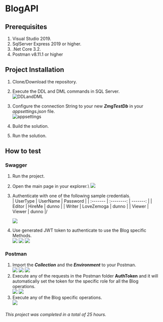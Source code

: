 # BlogAPI

## Prerequisites
1. Visual Studio 2019.
2. SqlServer Express 2019 or higher.
3. .Net Core 3.2.
4. Postman v8.11.1 or higher

## Project Installation
1. Clone/Download the repository.
2. Execute the DDL and DML commands in SQL Server.\
   ![DDLandDML](https://i.imgur.com/aipEVxE.png)

3. Configure the connection String to your new <em>**ZmgTestDb**</em> in your <em>appsettings.json</em> file.\
   ![appsettings](https://i.imgur.com/U6NK7Jz.png)
4. Build the solution.
5. Run the solution.

## How to test
### Swagger
1. Run the project.
2. Open the main page in your explorer.\ 
   ![](https://i.imgur.com/hpwjqiA.png)

3. Authenticate with one of the following sample credentials.\
   | UserType |  UserName  | Password |
   | :------- | :--------: | -------: |
   | Editor   |   HireMe   |    dunno |
   | Writer   | LoveZemoga |    dunno |
   | Viewer   |   Viewer   |    dunno |/

   
   ![](https://i.imgur.com/wXdMvnE.png)

4. Use generated JWT token to authenticate to use the Blog specific Methods.\
   ![](https://i.imgur.com/oAJ2X1A.png)
   ![](https://i.imgur.com/UcMHOtp.png)
   ![](https://i.imgur.com/Q5X7Q1h.png)

### Postman
1. Import the <em>**Collection**</em> and the <em>**Environment**</em> to your Postman.\
   ![](https://i.imgur.com/yR7KuzC.png)
   ![](https://i.imgur.com/CQkQ9zf.png)
   ![](https://i.imgur.com/ZPGRJiy.png)
2. Execute any of the requests in the Postman folder **AuthToken** and it will automatically set the token for the specific role for all the Blog operations.\
   ![](https://i.imgur.com/gdtMMii.png)
   ![](https://i.imgur.com/Q9iFQaF.png)
3. Execute any of the Blog specific operations.\
 ![](https://i.imgur.com/TjzBlx6.png)

###### This project was completed in a total of 25 hours.
